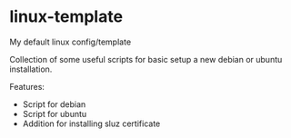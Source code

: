 # linux-template
My default linux config/template

Collection of some useful scripts for basic setup a new debian or ubuntu installation.

Features:
- Script for debian
- Script for ubuntu
- Addition for installing sluz certificate
